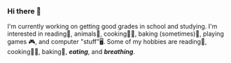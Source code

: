 ### Hi there 👋
I'm currently working on getting good grades in school and studying.
I'm interested in reading📖, animals🐶, cooking🧑‍🍳, baking (sometimes)🥧, playing games 🎮, and computer "stuff"🖥️.
Some of my hobbies are reading📖, cooking🧑‍🍳, baking🥧, ***eating***, and ***breathing***.
<!--
**MackGL/MackGL** is a ✨ _special_ ✨ repository because its `README.md` (this file) appears on your GitHub profile.

Here are some ideas to get you started:

- 🔭 I’m currently working on ...
- 🌱 I’m currently learning ...
- 👯 I’m looking to collaborate on ...
- 🤔 I’m looking for help with ...
- 💬 Ask me about ...
- 📫 How to reach me: ...
- 😄 Pronouns: ...
- ⚡ Fun fact: ...
-->

